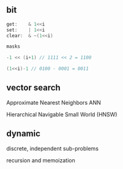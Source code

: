 ---
---
## bit 
```c
get:    & 1<<i
set:    | 1<<i
clear:  & ~(1<<i)

masks

-1 << (i+1) // 1111 << 2 = 1100 

(1<<i)-1 // 0100 - 0001 = 0011 
```

## vector search 

Approximate Nearest Neighbors ANN

Hierarchical Navigable Small World (HNSW)

## dynamic 

discrete, independent sub-problems

recursion and memoization